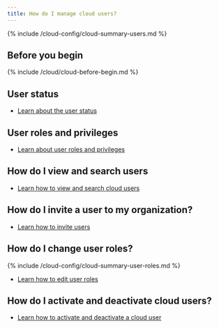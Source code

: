 ```yaml
---
title: How do I manage cloud users?
---
```


{% include /cloud-config/cloud-summary-users.md %}

## Before you begin

{% include /cloud/cloud-before-begin.md %}

## User status

* [Learn about the user status](/cloud/cloud-ref-user-status)

## User roles and privileges

* [Learn about user roles and privileges](/cloud/cloud-ref-user-roles)

## How do I view and search users

* [Learn how to view and search cloud users](/cloud/cloud-configuration/cloud-users-view-search)

## How do I invite a user to my organization?

* [Learn how to invite users](/cloud/cloud-configuration/cloud-user-invite)

## How do I change user roles?

{% include /cloud-config/cloud-summary-user-roles.md %}

* [Learn how to edit user roles](/cloud/cloud-configuration/cloud-user-edit-role)

## How do I activate and deactivate cloud users?



* [Learn how to activate and deactivate a cloud user](/cloud/cloud-configuration/cloud-user-deactivate)
